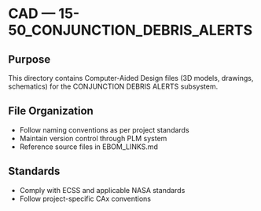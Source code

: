 # CAD — 15-50_CONJUNCTION_DEBRIS_ALERTS

## Purpose

This directory contains Computer-Aided Design files (3D models, drawings, schematics) for the CONJUNCTION DEBRIS ALERTS subsystem.

## File Organization

- Follow naming conventions as per project standards
- Maintain version control through PLM system
- Reference source files in EBOM_LINKS.md

## Standards

- Comply with ECSS and applicable NASA standards
- Follow project-specific CAx conventions
